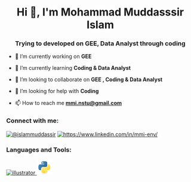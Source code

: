 <h1 align="center">Hi 👋, I'm Mohammad Muddasssir Islam</h1>
<h3 align="center">Trying to developed on GEE, Data Analyst through coding</h3>

- 🔭 I’m currently working on **GEE**

- 🌱 I’m currently learning **Coding & Data Analyst**

- 👯 I’m looking to collaborate on **GEE , Coding & Data Analyst**

- 🤝 I’m looking for help with **Coding**

- 📫 How to reach me **mmi.nstu@gmail.com**

<h3 align="left">Connect with me:</h3>
<p align="left">
<a href="https://twitter.com/@islammuddassir" target="blank"><img align="center" src="https://raw.githubusercontent.com/rahuldkjain/github-profile-readme-generator/master/src/images/icons/Social/twitter.svg" alt="@islammuddassir" height="30" width="40" /></a>
<a href="https://linkedin.com/in/https://www.linkedin.com/in/mmi-env/" target="blank"><img align="center" src="https://raw.githubusercontent.com/rahuldkjain/github-profile-readme-generator/master/src/images/icons/Social/linked-in-alt.svg" alt="https://www.linkedin.com/in/mmi-env/" height="30" width="40" /></a>
</p>

<h3 align="left">Languages and Tools:</h3>
<p align="left"> <a href="https://www.adobe.com/in/products/illustrator.html" target="_blank" rel="noreferrer"> <img src="https://www.vectorlogo.zone/logos/adobe_illustrator/adobe_illustrator-icon.svg" alt="illustrator" width="40" height="40"/> </a> <a href="https://www.python.org" target="_blank" rel="noreferrer"> <img src="https://raw.githubusercontent.com/devicons/devicon/master/icons/python/python-original.svg" alt="python" width="40" height="40"/> </a> </p>

